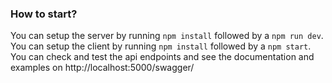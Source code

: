 ### How to start?

You can setup the server by running `npm install` followed by a `npm run dev`.  
You can setup the client by running `npm install` followed by a `npm start`.
You can check and test the api endpoints and see the documentation and examples on http://localhost:5000/swagger/ 
